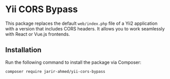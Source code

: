 # Yii CORS Bypass

This package replaces the default `web/index.php` file of a Yii2 application with a version that includes CORS headers. It allows you to work seamlessly with React or Vue.js frontends.

## Installation

Run the following command to install the package via Composer:

```bash
composer require jarir-ahmed/yii-cors-bypass
